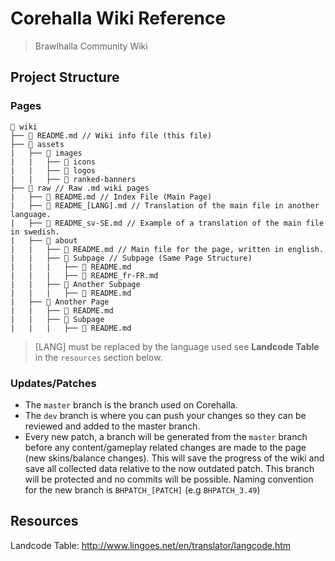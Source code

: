 # Corehalla Wiki Reference
> Brawlhalla Community Wiki

## Project Structure

### Pages
```
📁 wiki
├── 📄 README.md // Wiki info file (this file)
├── 📁 assets
|   ├── 📁 images
|   |   ├── 📁 icons
|   |   ├── 📁 logos
|   |   ├── 📁 ranked-banners
├── 📁 raw // Raw .md wiki pages
|   ├── 📄 README.md // Index File (Main Page)
|   ├── 📄 README_[LANG].md // Translation of the main file in another language.
|   ├── 📄 README_sv-SE.md // Example of a translation of the main file in swedish.
|   ├── 📁 about
|   |   ├── 📄 README.md // Main file for the page, written in english.
|   |   ├── 📁 Subpage // Subpage (Same Page Structure)
|   |   |   ├── 📄 README.md
|   |   |   ├── 📄 README_fr-FR.md
|   |   ├── 📁 Another Subpage
|   |   |   ├── 📄 README.md
|   ├── 📁 Another Page
|   |   ├── 📄 README.md
|   |   ├── 📁 Subpage
|   |   |   ├── 📄 README.md
```

> [LANG] must be replaced by the language used see **Landcode Table** in the `resources` section below.

### Updates/Patches

- The `master` branch is the branch used on Corehalla.
- The `dev` branch is where you can push your changes so they can be reviewed and added to the master branch.
- Every new patch, a branch will be generated from the `master` branch before any content/gameplay related changes are made to the page (new skins/balance changes).
This will save the progress of the wiki and save all collected data relative to the now outdated patch. This branch will be protected and no commits will be possible.
Naming convention for the new branch is `BHPATCH_[PATCH]` (e.g `BHPATCH_3.49`)

## Resources
Landcode Table: <http://www.lingoes.net/en/translator/langcode.htm>